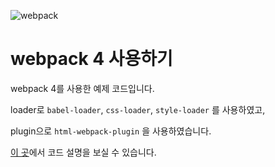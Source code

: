 ![webpack](https://t1.daumcdn.net/cfile/tistory/993392485B8DE6662D "webpck")

# webpack 4 사용하기  

webpack 4를 사용한 예제 코드입니다.

loader로 `babel-loader`, `css-loader`, `style-loader` 를 사용하였고,

plugin으로 `html-webpack-plugin` 을 사용하였습니다.

[이 곳](http://beomy.tistory.com/42)에서 코드 설명을 보실 수 있습니다.